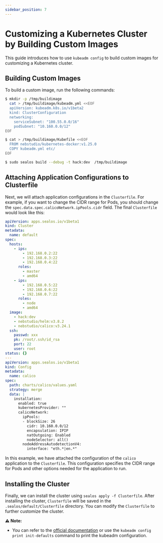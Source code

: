 ```yaml
---
sidebar_position: 7
---
```


# Customizing a Kubernetes Cluster by Building Custom Images

This guide introduces how to use `kubeadm config` to build custom images for customizing a Kubernetes cluster.

## Building Custom Images

To build a custom image, run the following commands:

```bash
$ mkdir -p /tmp/buildimage
  cat > /tmp/buildimage/kubeadm.yml <<EOF
  apiVersion: kubeadm.k8s.io/v1beta2
  kind: ClusterConfiguration
  networking:
    serviceSubnet: "100.55.0.0/16"
    podSubnet: "10.160.0.0/12"
EOF

$ cat > /tmp/buildimage/Kubefile <<EOF
  FROM nebstudio/kubernetes-docker:v1.25.0
  COPY kubeadm.yml etc/
EOF

$ sudo sealos build --debug -t hack:dev  /tmp/buildimage
```

## Attaching Application Configurations to Clusterfile

Next, we will attach application configurations in the `Clusterfile`. For example, if you want to change the CIDR range for Pods, you should change the `spec.data.spec.calicoNetwork.ipPools.cidr` field. The final `Clusterfile` would look like this:

```yaml
apiVersion: apps.sealos.io/v1beta1
kind: Cluster
metadata:
  name: default
spec:
  hosts:
    - ips:
        - 192.168.0.2:22
        - 192.168.0.3:22
        - 192.168.0.4:22
      roles:
        - master
        - amd64
    - ips:
        - 192.168.0.5:22
        - 192.168.0.6:22
        - 192.168.0.7:22
      roles:
        - node
        - amd64
  image:
    - hack:dev
    - nebstudio/helm:v3.8.2
    - nebstudio/calico:v3.24.1
  ssh:
    passwd: xxx
    pk: /root/.ssh/id_rsa
    port: 22
    user: root
status: {}
---
apiVersion: apps.sealos.io/v1beta1
kind: Config
metadata:
  name: calico
spec:
  path: charts/calico/values.yaml
  strategy: merge
  data: |
    installation:
      enabled: true
      kubernetesProvider: ""
      calicoNetwork:
        ipPools:
        - blockSize: 26
          cidr: 10.160.0.0/12
          encapsulation: IPIP
          natOutgoing: Enabled
          nodeSelector: all()
        nodeAddressAutodetectionV4:
          interface: "eth.*|en.*"
```

In this example, we have attached the configuration of the `calico` application to the `Clusterfile`. This configuration specifies the CIDR range for Pods and other options needed for the application to run.

## Installing the Cluster

Finally, we can install the cluster using `sealos apply -f Clusterfile`. After installing the cluster, `Clusterfile` will be saved in the `.sealos/default/Clusterfile` directory. You can modify the `Clusterfile` to further customize the cluster.

**⚠️ Note:**

+ You can refer to the [official documentation](https://kubernetes.io/docs/reference/setup-tools/kubeadm/kubeadm-config/) or use the `kubeadm config print init-defaults` command to print the kubeadm configuration.
